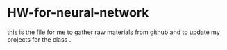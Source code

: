 # HW-for-neural-network
this is the file for me to gather raw materials from github and to update my projects for the class <neural network>. 

